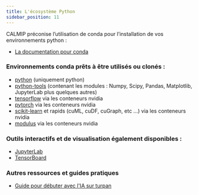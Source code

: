 ```yaml
---
title: L'écosystème Python
sidebar_position: 11
---
```


CALMIP préconise l’utilisation de conda pour l’installation de vos environnements python :

* [La documentation pour conda](./conda.md)

### Environnements conda prêts à être utilisés ou clonés :

* [python](./python.md) (uniquement python)
* [python-tools](./python-tools.md) (contenant les modules : Numpy, Scipy, Pandas, Matplotlib, JupyterLab plus quelques autres)
* [tensorflow](./tensorflow.md) via les conteneurs nvidia
* [pytorch](./pytorch.md) via les conteneurs nvidia
* [scikit-learn](./scikit-learn.md) et rapids (cuML, cuDF, cuGraph, etc ...) via les conteneurs nvidia
* [modulus](./modulus.md) via les conteneurs nvidia

### Outils interactifs et de visualisation également disponibles :

* [JupyterLab](./jupyterlab.md)
* [TensorBoard](./tensorboard.md)

### Autres ressources et guides pratiques

* [Guide pour débuter avec l'IA sur turpan](Turpan_for_AI.pdf)


